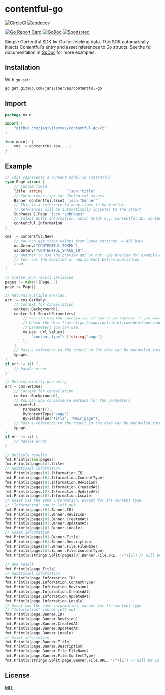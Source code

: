 # contentful-go

[![CircleCI](https://circleci.com/gh/janivihervas/contentful-go.svg?style=svg)](https://circleci.com/gh/janivihervas/contentful-go)
[![codecov](https://codecov.io/gh/janivihervas/contentful-go/branch/master/graph/badge.svg)](https://codecov.io/gh/janivihervas/contentful-go)

[![Go Report Card](https://goreportcard.com/badge/github.com/janivihervas/contentful-go)](https://goreportcard.com/report/github.com/janivihervas/contentful-go)
[![GoDoc](https://godoc.org/github.com/janivihervas/contentful-go?status.svg)](https://godoc.org/github.com/janivihervas/contentful-go)
[![Sponsored](https://img.shields.io/badge/chilicorn-sponsored-brightgreen.svg?logo=data%3Aimage%2Fpng%3Bbase64%2CiVBORw0KGgoAAAANSUhEUgAAAA4AAAAPCAMAAADjyg5GAAABqlBMVEUAAAAzmTM3pEn%2FSTGhVSY4ZD43STdOXk5lSGAyhz41iz8xkz2HUCWFFhTFFRUzZDvbIB00Zzoyfj9zlHY0ZzmMfY0ydT0zjj92l3qjeR3dNSkoZp4ykEAzjT8ylUBlgj0yiT0ymECkwKjWqAyjuqcghpUykD%2BUQCKoQyAHb%2BgylkAyl0EynkEzmkA0mUA3mj86oUg7oUo8n0k%2FS%2Bw%2Fo0xBnE5BpU9Br0ZKo1ZLmFZOjEhesGljuzllqW50tH14aS14qm17mX9%2Bx4GAgUCEx02JySqOvpSXvI%2BYvp2orqmpzeGrQh%2Bsr6yssa2ttK6v0bKxMBy01bm4zLu5yry7yb29x77BzMPCxsLEzMXFxsXGx8fI3PLJ08vKysrKy8rL2s3MzczOH8LR0dHW19bX19fZ2dna2trc3Nzd3d3d3t3f39%2FgtZTg4ODi4uLj4%2BPlGxLl5eXm5ubnRzPn5%2Bfo6Ojp6enqfmzq6urr6%2Bvt7e3t7u3uDwvugwbu7u7v6Obv8fDz8%2FP09PT2igP29vb4%2BPj6y376%2Bu%2F7%2Bfv9%2Ff39%2Fv3%2BkAH%2FAwf%2FtwD%2F9wCyh1KfAAAAKXRSTlMABQ4VGykqLjVCTVNgdXuHj5Kaq62vt77ExNPX2%2Bju8vX6%2Bvr7%2FP7%2B%2FiiUMfUAAADTSURBVAjXBcFRTsIwHAfgX%2FtvOyjdYDUsRkFjTIwkPvjiOTyX9%2FAIJt7BF570BopEdHOOstHS%2BX0s439RGwnfuB5gSFOZAgDqjQOBivtGkCc7j%2B2e8XNzefWSu%2BsZUD1QfoTq0y6mZsUSvIkRoGYnHu6Yc63pDCjiSNE2kYLdCUAWVmK4zsxzO%2BQQFxNs5b479NHXopkbWX9U3PAwWAVSY%2FpZf1udQ7rfUpQ1CzurDPpwo16Ff2cMWjuFHX9qCV0Y0Ok4Jvh63IABUNnktl%2B6sgP%2BARIxSrT%2FMhLlAAAAAElFTkSuQmCC)](http://spiceprogram.org/oss-sponsorship)


Simple Contentful SDK for Go for fetching data. This SDK automatically injects Contentful's entry and asset references to Go structs. See the full documentation in [GoDoc](https://godoc.org/github.com/janivihervas/contentful-go) for more examples.

## Installation

With `go get`:
```
go get github.com/janivihervas/contentful-go
```

## Import

```go
package main

import (
	"github.com/janivihervas/contentful-go/v2"
)

func main() {
	cms := contentful.New(...)
}
```

## Example

```go
// This represents a content model in Contentful
type Page struct {
	// Custom field
	Title  string           `json:"title"`
	// Convenience type for Contentful assets
	Banner contentful.Asset `json:"banner"`
	// This is a reference to many items in Contentful.
	// References will be automatically injected to the struct
	SubPages []Page `json:"subPages"`
	// Inject entry information, which holds e.g. Contentful ID, content type etc
	contentful.Information
}

cms := contentful.New(
	// You can get these values from Space settings -> API keys
	os.Getenv("CONTENTFUL_TOKEN"),
	os.Getenv("CONTENTFUL_SPACE_ID"),
	// Whether to use the preview api or not. Use preview for example on development environment, so you can safely
	// test out the modified or new content before publishing
	true,
)

// Create your result variables
pages := make([]Page, 1)
page := Page{}

// Returns multiple entries.
err := cms.GetMany(
	// Context for cancellation
	context.Background(),
	contentful.SearchParameters{
		// You can use the verbose way of search parameters if you want. See below for convenience functions.
		// Check the docs from https://www.contentful.com/developers/docs/references/content-delivery-api for all the
		// parameters you can use.
		Values: url.Values{
			"content_type": []string{"page"},
		},
	},
	// Pass a reference to the result so the data can be marshaled into it.
	&pages,
)
if err != nil {
	// handle error
}

// Returns exactly one entry
err = cms.GetOne(
	// Context for cancellation
	context.Background(),
	// You can use convenience methods for the parameters
	contentful.
		Parameters().
		ByContentType("page").
		ByFieldValue("title", "Main page"),
	// Pass a reference to the result so the data can be marshaled into it.
	&page,
)
if err != nil {
	// handle error
}

// Multiple results
fmt.Println(len(pages))
fmt.Println(pages[0].Title)
// Additional information
fmt.Println(pages[0].Information.ID)
fmt.Println(pages[0].Information.ContentType)
fmt.Println(pages[0].Information.Revision)
fmt.Println(pages[0].Information.CreatedAt)
fmt.Println(pages[0].Information.UpdatedAt)
fmt.Println(pages[0].Information.Locale)
// Asset has the same information, except for the content type.
// "Information" can be left out
fmt.Println(pages[0].Banner.ID)
fmt.Println(pages[0].Banner.Revision)
fmt.Println(pages[0].Banner.CreatedAt)
fmt.Println(pages[0].Banner.UpdatedAt)
fmt.Println(pages[0].Banner.Locale)
// Asset information
fmt.Println(pages[0].Banner.Title)
fmt.Println(pages[0].Banner.Description)
fmt.Println(pages[0].Banner.File.FileName)
fmt.Println(pages[0].Banner.File.ContentType)
fmt.Println(strings.Split(pages[0].Banner.File.URL, "/")[2]) // Will be in the form of "//images.ctfassets.net/space.id/asset-id/some-id/orange.png"

// One result
fmt.Println(page.Title)
// Additional information
fmt.Println(page.Information.ID)
fmt.Println(page.Information.ContentType)
fmt.Println(page.Information.Revision)
fmt.Println(page.Information.CreatedAt)
fmt.Println(page.Information.UpdatedAt)
fmt.Println(page.Information.Locale)
// Asset has the same information, except for the content type
// "Information" can be left out
fmt.Println(page.Banner.ID)
fmt.Println(page.Banner.Revision)
fmt.Println(page.Banner.CreatedAt)
fmt.Println(page.Banner.UpdatedAt)
fmt.Println(page.Banner.Locale)
// Asset information
fmt.Println(page.Banner.Title)
fmt.Println(page.Banner.Description)
fmt.Println(page.Banner.File.FileName)
fmt.Println(page.Banner.File.ContentType)
fmt.Println(strings.Split(page.Banner.File.URL, "/")[2]) // Will be in the form of "//images.ctfassets.net/space.id/asset-id/some-id/orange.png"
```

## License

[MIT](LICENSE)
